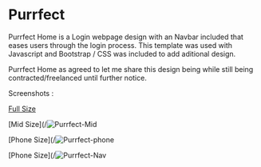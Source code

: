 # Purrfect
Purrfect Home is a Login webpage design with an Navbar included that eases users through the login process.
This template was used with Javascript and Bootstrap / CSS was included to add aditional design.


Purrfect Home as agreed to let me share this design being while still being contracted/freelanced until further notice.


Screenshots :

[Full Size](/!https://user-images.githubusercontent.com/68074115/144691512-a0b7f59b-a559-4246-b732-e8177213197f.png?raw=true )

[Mid Size](/![Purrfect-Mid](https://user-images.githubusercontent.com/68074115/144691434-c8f871c7-6506-4d7f-841f-fb32bf3a46f5.png?raw=true )

[Phone Size](/![Purrfect-phone](https://user-images.githubusercontent.com/68074115/144691541-f4faf72e-12d7-469b-8cc7-d21241945344.png?raw=true )

[Phone Size](/![Purrfect-Nav](https://user-images.githubusercontent.com/68074115/144691562-f2a40939-acd3-4651-909c-247b21d22a65.png?raw=true )



